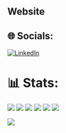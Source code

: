## Website

## 🌐 Socials:
[![LinkedIn](https://img.shields.io/badge/LinkedIn-%230077B5.svg?logo=linkedin&logoColor=white)](https://linkedin.com/in/https://www.linkedin.com/in/shaurya-raswan/)

# 📊 Stats:
![](https://github-readme-streak-stats.herokuapp.com/?user=sraswan&theme=prussian&hide_border=true)
![](http://github-profile-summary-cards.vercel.app/api/cards/stats?username=SRaswan&theme=prussian&include_all_commits=true&count_private=true)
![](http://github-profile-summary-cards.vercel.app/api/cards/profile-details?username=SRaswan&theme=solarized)
![](http://github-profile-summary-cards.vercel.app/api/cards/most-commit-language?username=SRaswan&theme=prussian)
![](https://github-readme-stats.vercel.app/api/top-langs/?username=sraswan&theme=prussian&include_all_commits=true&count_private=true&hide_border=true)
![](https://github-contributor-stats.vercel.app/api?username=sraswan&limit=5&theme=dark&combine_all_yearly_contributions=true&hide_border=true)

[![](https://visitcount.itsvg.in/api?id=sraswan&icon=7&color=0)](https://visitcount.itsvg.in)

